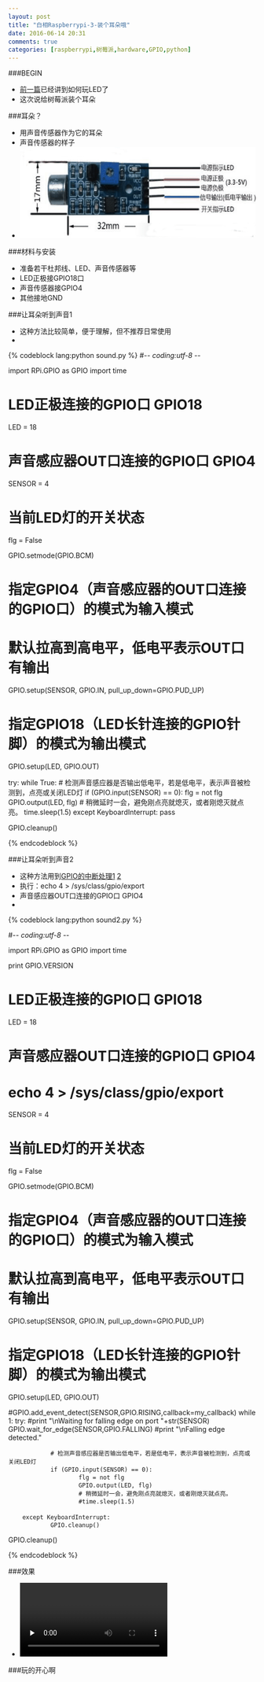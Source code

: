 ```yaml
---
layout: post
title: "白相Raspberrypi-3-装个耳朵哦"
date: 2016-06-14 20:31
comments: true
categories: [raspberrypi,树莓派,hardware,GPIO,python]
---
```

###BEGIN
* [前一篇][1]已经讲到如何玩LED了
* 这次说给树莓派装个耳朵

<!-- more -->

###耳朵？
* 用声音传感器作为它的耳朵
* 声音传感器的样子
* ![sound_moudle](/images/sound_moudle.png)

###材料与安装
* 准备若干杜邦线、LED、声音传感器等
* LED正极接GPIO18口
* 声音传感器接GPIO4
* 其他接地GND

###让耳朵听到声音1
* 这种方法比较简单，便于理解，但不推荐日常使用
* 
{% codeblock lang:python sound.py %}
#-*- coding:utf-8 -*-

import RPi.GPIO as GPIO
import time

# LED正极连接的GPIO口 GPIO18
LED = 18

# 声音感应器OUT口连接的GPIO口 GPIO4
SENSOR = 4

# 当前LED灯的开关状态
flg = False

GPIO.setmode(GPIO.BCM)

# 指定GPIO4（声音感应器的OUT口连接的GPIO口）的模式为输入模式
# 默认拉高到高电平，低电平表示OUT口有输出
GPIO.setup(SENSOR, GPIO.IN, pull_up_down=GPIO.PUD_UP)

# 指定GPIO18（LED长针连接的GPIO针脚）的模式为输出模式
GPIO.setup(LED, GPIO.OUT)

try:
        while True:
                # 检测声音感应器是否输出低电平，若是低电平，表示声音被检测到，点亮或关闭LED灯
                if (GPIO.input(SENSOR) == 0):
                        flg = not flg
    		GPIO.output(LED, flg)
			# 稍微延时一会，避免刚点亮就熄灭，或者刚熄灭就点亮。
			time.sleep(1.5)
except KeyboardInterrupt:
	pass

GPIO.cleanup()

{% endcodeblock %}


###让耳朵听到声音2
* 这种方法用到[GPIO的中断处理1][2] [2][3]
* 执行：echo 4 > /sys/class/gpio/export
* 声音感应器OUT口连接的GPIO口 GPIO4
* 
{% codeblock lang:python sound2.py %}

#-*- coding:utf-8 -*-

import RPi.GPIO as GPIO
import time

print GPIO.VERSION

# LED正极连接的GPIO口 GPIO18
LED = 18

# 声音感应器OUT口连接的GPIO口 GPIO4
# echo 4 > /sys/class/gpio/export
SENSOR = 4

# 当前LED灯的开关状态
flg = False

GPIO.setmode(GPIO.BCM)

# 指定GPIO4（声音感应器的OUT口连接的GPIO口）的模式为输入模式
# 默认拉高到高电平，低电平表示OUT口有输出
GPIO.setup(SENSOR, GPIO.IN, pull_up_down=GPIO.PUD_UP)

# 指定GPIO18（LED长针连接的GPIO针脚）的模式为输出模式
GPIO.setup(LED, GPIO.OUT)

#GPIO.add_event_detect(SENSOR,GPIO.RISING,callback=my_callback)
while 1:
        try:
                #print "\nWaiting for falling edge on port "+str(SENSOR)
                GPIO.wait_for_edge(SENSOR,GPIO.FALLING)
                #print "\nFalling edge detected."

                # 检测声音感应器是否输出低电平，若是低电平，表示声音被检测到，点亮或关闭LED灯
                if (GPIO.input(SENSOR) == 0):
                        flg = not flg
                        GPIO.output(LED, flg)
                        # 稍微延时一会，避免刚点亮就熄灭，或者刚熄灭就点亮。
                        #time.sleep(1.5)
                        
        except KeyboardInterrupt:
                GPIO.cleanup()

GPIO.cleanup()


{% endcodeblock %}


###效果
* <video id="video" controls="" preload="none" >
    <source id="mp4" src="/images/PIsound.mp4" type="video/mp4">
    <p>Your user agent does not support the HTML5 Video element.</p>
</video>

###玩的开心啊

[1]:http://wuwenjie.tk/blog/2016/05/31/bai-xiang-raspberrypi-2-wan-zhuan-led/
[2]:http://hugozhu.myalert.info/2013/04/08/27-interrupts-with-gpio-pins.html?utm_source=tuicool&utm_medium=referral
[3]:http://dreamcolor.net/archives/rpi-gpio-module-inputs.html
